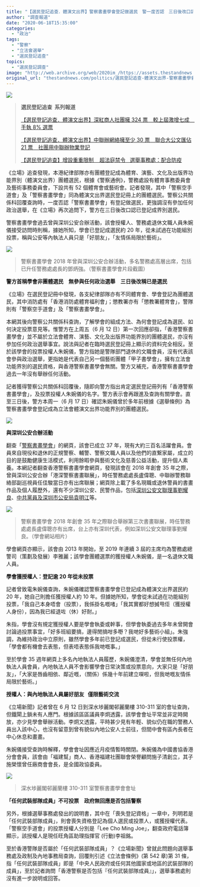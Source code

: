```yaml
---
title: "【選民登記追查．體演文出界】警察書畫學會登記做選民　警一度否認　三日後改口認已登記"
author: "調查報道"
date: "2020-06-18T15:35:00"
categories:
  - "政治"
tags:
  - "警察"
  - "立法會選舉"
  - "選民登記追查"
topics:
  - "選民登記調查"
image: "http://web.archive.org/web/2020im_/https://assets.thestandnews.com/media/photos/povote-08_nbyVe.png"
original_url: "thestandnews.com/politics/選民登記追查-體演文出界-警察書畫學會登記做選民-警一度否認-三日後改口認已登記"
---
```

![](http://web.archive.org/web/2020im_/https://assets.thestandnews.com/media/photos/povote-08_nbyVe.png)

> **選民登記追查  系列報道**
> 
> [【選民登記追查．體演文出界】深紅商人社團擁 324 票　較上屆激增七成　手執 8% 選票](../../politics/%E9%81%B8%E6%B0%91%E7%99%BB%E8%A8%98%E8%BF%BD%E6%9F%A5-%E9%AB%94%E6%BC%94%E6%96%87%E5%87%BA%E7%95%8C-%E6%B7%B1%E7%B4%85%E5%95%86%E4%BA%BA%E7%A4%BE%E5%9C%98%E6%93%81-324-%E7%A5%A8-%E8%BC%83%E4%B8%8A%E5%B1%86%E6%BF%80%E5%A2%9E%E4%B8%83%E6%88%90-%E6%89%8B%E5%9F%B7-8-%E9%81%B8%E7%A5%A8/)
> 
> [【選民登記追查．體演文出界】中聯辦網絡擁至少 30 票　聯合大公文匯佔 21 票　社團用中聯辦物業登記](../../politics/%E9%81%B8%E6%B0%91%E7%99%BB%E8%A8%98%E8%BF%BD%E6%9F%A5-%E9%AB%94%E6%BC%94%E6%96%87%E5%87%BA%E7%95%8C-%E4%B8%AD%E8%81%AF%E8%BE%A6%E7%B6%B2%E7%B5%A1%E6%93%81%E8%87%B3%E5%B0%91-30-%E7%A5%A8-%E8%81%AF%E5%90%88%E5%A4%A7%E5%85%AC%E6%96%87%E5%8C%AF%E4%BD%94-21-%E7%A5%A8-%E7%A4%BE%E5%9C%98%E7%94%A8%E4%B8%AD%E8%81%AF%E8%BE%A6%E7%89%A9%E6%A5%AD%E7%99%BB%E8%A8%98/)
> 
> [【選民登記追查】增設重重限制    超法庭禁令   選舉事務處：配合防疫](../../politics/%E9%81%B8%E6%B0%91%E7%99%BB%E8%A8%98%E8%BF%BD%E6%9F%A5-%E5%8A%A0%E8%A8%AD%E9%87%8D%E9%87%8D%E9%99%90%E5%88%B6-%E8%B6%85%E6%B3%95%E5%BA%AD%E7%A6%81%E4%BB%A4-%E9%81%B8%E8%88%89%E4%BA%8B%E5%8B%99%E8%99%95-%E9%85%8D%E5%90%88%E9%98%B2%E7%96%AB/)

《立場》追查發現，本港紀律部隊亦有團體登記成為體育、演藝、文化及出版界功能界別（體演文出界）團體選民，根據《警察通例》，警務處設有體育事務委員會及藝術事務委員會，下設共有 52 個體育會或藝術會。記者發現，其中「警察空手道會」及「警察書畫學會」同為體演文出界選民登記冊上的團體選民。警察公共關係科回覆查詢時，一度否認「警察書畫學會」有登記做選民，更強調沒有參加任何政治選舉，在《立場》再次追問下，警方在三日後改口認已登記成界別選民。

警察書畫學會過去曾與深圳公安合辦活動，該會授權人、警務處退休文職人員朱婉儀接受訪問時則稱，據她所知，學會已登記成選民約 20 年，從未試過在功能組別投票，稱與公安等內執法人員只是「好朋友」，「友情係局限於藝術」。

![](http://web.archive.org/web/2020im_/https://assets.thestandnews.com/media/photos/E89EA2E5B995E688AAE59C96202020-06-1820E4B88BE58D882.18.02_3EFfq.png)
> 警察書畫學會 2018 年曾與深圳公安合辦活動，多名警務處高層出席，包括已升任警務處處長的鄧炳強。（警察書畫學會片段截圖）

**警方首稱學會非團體選民　無參與任何政治選舉　三日後改稱已是選民**

《立場》在選民登記冊中發現，各支紀律部隊亦有不同體育會、學會登記為團體選民，其中消防處有「香港消防處體育福利會」；懲教署亦有「懲教署體育會」，警隊則有「警察空手道會」及「警察書畫學會」。

本網其後向警察公共關係科查詢，了解學會的組成方法、為何會登記成為選民、如何決定投票意見等。惟警方在上周五（6 月 12 日）第一次回應卻指，「香港警察書畫學會」並不屬於立法會體育、演藝、文化及出版界功能界別的團體選民，亦沒有參加任何政治選舉事宜。說法與記者在臨時選民登記冊上顯示的資料完全相反。至於該學會的投票投權人朱婉儀，警方指她是警隊部門退休的文職會員，沒有代表該會參與政治選舉，更指她是代表自己另一個藝術團體「甲子書學會」，擁有立法會功能界別的選民資格，與香港警察書畫學會無關。警方又補充，香港警察書畫學會過去一年沒有舉辦任何活動。

記者獲得警察公共關係科回覆後，隨即向警方指出肯定選民登記冊列有「香港警察書畫學會」，及投票投權人朱婉儀的名字。警方表示會再跟進及查詢有關學會。直至三日後，警方本周一（6 月 17 日）確認朱婉儀曾於多年前根據《選舉條例》為警察書畫學會登記成為立法會體演文出界功能界別的團體選民。

![](http://web.archive.org/web/2020im_/https://assets.thestandnews.com/media/photos/E89EA2E5B995E688AAE59C96202020-06-1820E4B88BE58D882.17.56_WVdII.png)

**與深圳公安合辦活動**

翻查「[警察書畫學會](http://web.archive.org/web/20210929052713/http://www.hkppcc.org/35th_special/index.html)」的網頁，該會已成立 37 年，現有大約三百名活躍會員。會員來自現役和退休的正規警察、輔警、警察文職人員以及他們的直繋家屬，成立的目的是鼓勵健康生活模式，利用餘暇參與藝術文化及慈善公益活動，提升個人素養。本網記者翻查香港警察書畫學會網頁，發現該會在 2018 年創會 35 年之際，曾與深圳公安合辦「港深警察書畫聯展」，時任警務處處長盧偉聰、中聯辦警務聯絡部副巡視員任佳駿當日亦有出席聯展；網頁除上載了多名現職或退休警員的書畫作品及個人履歷外，還有不少深圳公安、民警作品，包括[深圳公安文聯理事劉耀良](http://web.archive.org/web/20210929052713/http://hkppcc.org/35th_special/product/info_HK_VIP_26.html)、[中共黨員及深圳市公安局袁明江](http://web.archive.org/web/20210929052713/http://hkppcc.org/35th_special/product/info_HK_VIP_27.html)等。

![](http://web.archive.org/web/2020im_/https://assets.thestandnews.com/media/photos/3333_JxXwz.jpg)
> 警察書畫學會 2018 年創會 35 年之際聯合舉辦第三次書畫聯展，時任警務處處長盧偉聰亦有出席，台上亦有深圳代表，例如深圳公安文聯理事劉耀良。（學會網站相片）

學會網頁亦顯示，該會由 2013 年開始，至 2019 年連續 3 屆的主席均為警務處總警司（策劃及發展）李雅麗；該學會團體選票的獲授權人朱婉儀，是一名退休文職人員。

**學會獲授權人：登記逾 20 年從未投票**　

記者曾致電朱婉儀查詢，朱婉儀確認警察書畫學會已登記成為體演文出界選民約 20 年，她自己則擔任獲授權人約 10 年。但據她所知，學會從未試過在功能組別投票，「我自己本身唔會（投票），我係掛名嘅啫」「我其實都好想搣甩佢（獲授權人身份），因為我已經退咗（休）好耐。」

朱指，學會沒有規定獲授權人要是學會執委或幹事，但學會執委過去多年未曾開會討論過投票事宜，「好多班組要搞，邊得閒搞咁多嘢？我哋好多藝術小組」。朱強調，為維持政治中立原則，雖然學會多年前已登記成選民，但從未行使投票權，「學會都有機會去表態，但表唔表態係我哋嘅事。」

至於學會 35 週年網頁上多名內地執法人員履歷，朱婉儀澄清，學會並無任何內地執法人員會員，內地執法人員不會影響學會日常決策或投票意向，大家只是「好朋友」，「大家是唇齒相依、鄰近嘅，（關係）係幾十年前建立㗎啦，但我哋嘅友情係局限於藝術。」

**授權人：與內地執法人員屬好朋友   僅限藝術交流**

《立場新聞》記者曾在 6 月 12 日到深水埗麗閣邨麗蘭樓 310-311 室的會址查詢，但鐵閘上鎖未有人應門。根據該區區議員李炯透露，該學會會址平常並非定時開放，亦少見學會舉辦活動。李炯又透露，平時甚少見有年輕、貌似仍在職的警務人員出入該中心，也沒有留意到曾有貌似內地公安人士前往，但間中會有區內長者在中心休息和畫畫。

朱婉儀接受查詢時解釋，學會會址因應近月疫情暫時關閉。朱婉儀為中國書協香港分會會員，該會由「褔建幫」商人、香港福建社團聯會榮譽顧問施子清創立，其子施榮懷曾任廠商會會長，是全國政協委員。

![](http://web.archive.org/web/2020im_/https://assets.thestandnews.com/media/photos/103997049_10163528972015265_7730517930995299905_o_JWlYl_0k1YHwx.jpg)
> 深水埗麗閣邨麗蘭樓 310-311 室警察書畫學會會址

**「任何武裝部隊成員」不可投票　政府無回應是否包括警察**

另外，根據選舉事務處發出的說明書，其中在「喪失登記資格」一章中，列明若是「任何武裝部隊成員」，則會喪失資格登記為個人選民或投票人，或獲授權代表。「警察空手道會」的投票授權人分別是「Lee Cho Ming Joe」，翻查政府電話簿顯示，該授權人是現任旺角區助理指揮官 (行動)李祖銘。

至於香港警隊是否屬於「任何武裝部隊成員」？《立場新聞》曾就此問題向選舉事務處及政制及內地事務局查詢，回覆則引述《立法會條例》(第 542 章)第 31 條，指「任何武裝部隊成員」即是「中央人民政府或任何其他國家或地區的武裝部隊的成員」，至於記者詢問「香港警察是否包括『任何武裝部隊成員』」，選舉事務處則沒有進一步說明或回答。